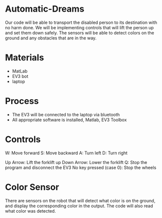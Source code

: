 # Automatic-Dreams

Our code will be able to transport the disabled person to its destination with no harm done. We will be implementing controls that will lift the person up and set them down safely. The sensors will be able to detect colors on the ground and any obstacles that are in the way. 

# Materials

* MatLab 
* EV3 bot 
* laptop 

# Process

* The EV3 will be connected to the laptop via bluetooth 
* All appropriate software is installed, Matlab, EV3 Toolbox 

# Controls


W: Move forward
S: Move backward
A: Turn left
D: Turn right

Up Arrow: Lift the forklift up
Down Arrow: Lower the forklift
Q: Stop the program and disconnect the EV3
No key pressed (case 0): Stop the wheels

# Color Sensor

There are sensors on the robot that will detect what color is on the ground, and display the corresponding color in the output. The code will also read what color was detected. 


